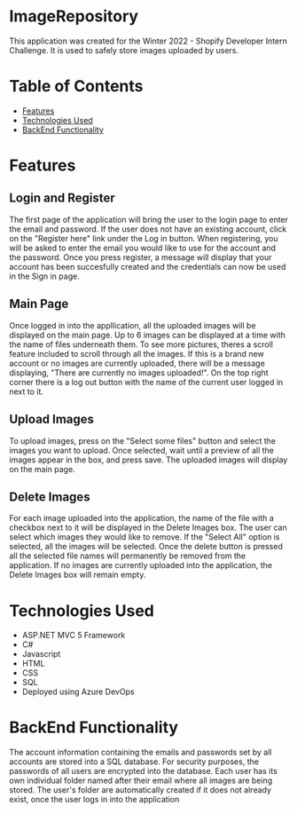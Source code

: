 # ImageRepository
This application was created for the Winter 2022 - Shopify Developer Intern Challenge. It is used to safely store images uploaded by users.

# Table of Contents
* [Features](#features)
* [Technologies Used](#technologies-used)
* [BackEnd Functionality](#backend-functionality)

# Features
## Login and Register
The first page of the application will bring the user to the login page to enter the email and password. If the user does not have an existing account, click on the "Register here" link under the Log in button. When registering, you will be asked to enter the email you would like to use for the account and the password. Once you press register, a message will display that your account has been succesfully created and the credentials can now be used in the Sign in page.

## Main Page
Once logged in into the appllication, all the uploaded images will be displayed on the main page. Up to 6 images can be displayed at a time with the name of files underneath them. To see more pictures, theres a scroll feature included to scroll through all the images. If this is a brand new account or no images are currently uploaded, there will be a message displaying, "There are currently no images uploaded!". On the top right corner there is a log out button with the name of the current user logged in next to it.

## Upload Images
To upload images, press on the "Select some files" button and select the images you want to upload. Once selected, wait until a preview of all the images appear in the box, and press save. The uploaded images will display on the main page.

## Delete Images
For each image uploaded into the application, the name of the file with a checkbox next to it will be displayed in the Delete Images box. The user can select which images they would like to remove. If the "Select All" option is selected, all the images will be selected. Once the delete button is pressed all the selected file names will permanently be removed from the application. If no images are currently uploaded into the application, the Delete Images box will remain empty.

# Technologies Used
- ASP.NET MVC 5 Framework
- C#
- Javascript
- HTML
- CSS
- SQL
- Deployed using Azure DevOps

# BackEnd Functionality
The account information containing the emails and passwords set by all accounts are stored into a SQL database. For security purposes, the passwords of all users are encrypted into the database. Each user has its own individual folder named after their email where all images are being stored. The user's folder are automatically created if it does not already exist, once the user logs in into the application
